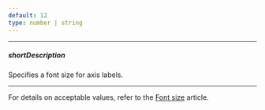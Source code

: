 ```yaml
---
default: 12
type: number | string
---
```

---
##### shortDescription
Specifies a font size for axis labels.

---
For details on acceptable values, refer to the [Font size](https://www.w3.org/TR/CSS21/fonts.html#propdef-font-size) article.